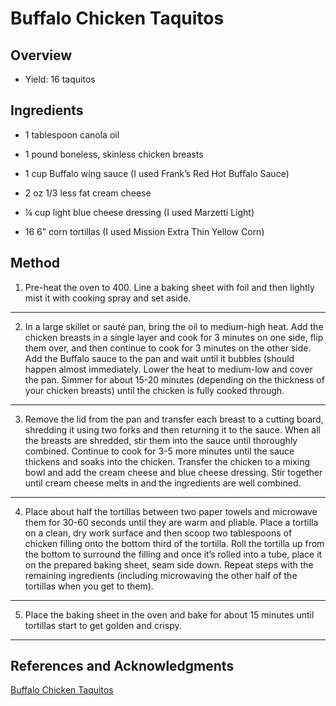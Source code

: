 # Buffalo Chicken Taquitos

## Overview

- Yield: 16 taquitos

## Ingredients

- 1 tablespoon canola oil

- 1 pound boneless, skinless chicken breasts

- 1 cup Buffalo wing sauce (I used Frank’s Red Hot Buffalo Sauce)

- 2 oz 1/3 less fat cream cheese

- ¼ cup light blue cheese dressing (I used Marzetti Light)

- 16 6” corn tortillas (I used Mission Extra Thin Yellow Corn)

## Method

1. Pre-heat the oven to 400. Line a baking sheet with foil and then lightly mist it with cooking spray and set aside.
---
2. In a large skillet or sauté pan, bring the oil to medium-high heat. Add the chicken breasts in a single layer and cook for 3 minutes on one side, flip them over, and then continue to cook for 3 minutes on the other side. Add the Buffalo sauce to the pan and wait until it bubbles (should happen almost immediately. Lower the heat to medium-low and cover the pan. Simmer for about 15-20 minutes (depending on the thickness of your chicken breasts) until the chicken is fully cooked through.
---
3. Remove the lid from the pan and transfer each breast to a cutting board, shredding it using two forks and then returning it to the sauce. When all the breasts are shredded, stir them into the sauce until thoroughly combined. Continue to cook for 3-5 more minutes until the sauce thickens and soaks into the chicken. Transfer the chicken to a mixing bowl and add the cream cheese and blue cheese dressing. Stir together until cream cheese melts in and the ingredients are well combined.
---
4. Place about half the tortillas between two paper towels and microwave them for 30-60 seconds until they are warm and pliable. Place a tortilla on a clean, dry work surface and then scoop two tablespoons of chicken filling onto the bottom third of the tortilla. Roll the tortilla up from the bottom to surround the filling and once it’s rolled into a tube, place it on the prepared baking sheet, seam side down. Repeat steps with the remaining ingredients (including microwaving the other half of the tortillas when you get to them).
---
5. Place the baking sheet in the oven and bake for about 15 minutes until tortillas start to get golden and crispy.
---

## References and Acknowledgments

[Buffalo Chicken Taquitos](http://www.emilybites.com/2015/06/buffalo-chicken-taquitos.html)
